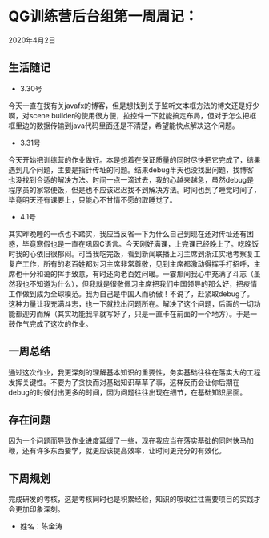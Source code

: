 # QG训练营后台组第一周周记：
2020年4月2日



## 生活随记
* 3.30号  

今天一直在找有关javafx的博客，但是想找到关于监听文本框方法的博文还是好少啊，对scene builder的使用很方便，拉控件一下就能搞定布局，但对于怎么把框框里边的数据传输到java代码里面还是不清楚，希望能快点解决这个问题。

* 3.31号

今天开始把训练营的作业做好。本是想着在保证质量的同时尽快把它完成了，结果遇到几个问题，主要是指针传址的问题。结果debug半天也没找出问题，找博客也没找到合适的解决方法。时间一点一滴过去，我的心越来越急，虽然debug是程序员的家常便饭，但是也不应该迟迟找不到解决方法。时间也到了睡觉时间了，毕竟明天还有课要上，只能心不甘情不愿的取睡觉了。

* 4.1号

其实昨晚睡的一点也不踏实，我应当反省一下为什么自己到现在还对传址还有困惑，毕竟寒假也是一直在巩固C语言。今天刚好满课，上完课已经晚上了。吃晚饭时我的心依旧很郁闷。可当我吃完饭，看到新闻联播上习主席到浙江实地考察复工复产工作，所有的老百姓都对习主席非常尊敬，见到主席都激动得挥手打招呼，主席也十分和蔼的挥手致意，有时还向老百姓问暖。一霎那间我心中充满了斗志（虽然我也不知道为什么），但我就是很敬佩习主席把我们中国领导的那么好，把疫情工作做到成为全球模范。我为自己是中国人而骄傲！不说了，赶紧取debug了。这种力量让我充满斗志，也一下就找出问题所在。解决了这个问题，后面的一切功能都迎刃而解（其实功能我早就写好了，只是一直卡在前面的一个地方）。于是一鼓作气完成了这次的作业。




## 一周总结

通过这次作业，我更深刻的理解基本知识的重要性，务实基础往往在落实大的工程发挥关键性。不要为了贪快而对基础知识草草了事，这样反而会让你后期在debug的时候付出更多的时间，因为问题往往出现在细节，在基础知识层面。



## 存在问题

因为一个问题而导致作业进度延缓了一些，现在我应当在落实基础的同时快马加鞭，还有许多东西要学，就更应该提高效率，让时间更充分的有效化。



## 下周规划

完成研发的考核，这是考核同时也是积累经验，知识的吸收往往需要项目的实践才会更加印象深刻。



* 姓名：陈金涛
